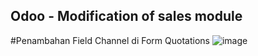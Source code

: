 ## Odoo - Modification of sales module

#Penambahan Field Channel di Form Quotations
![image](https://user-images.githubusercontent.com/5978109/28971848-c8bd8396-7957-11e7-8cdb-b53e29091aaa.png)
